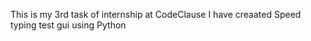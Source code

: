 This is my 3rd task of internship at CodeClause
I have creaated Speed typing test gui using Python 
